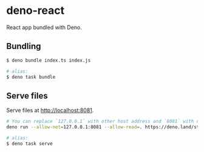 # deno-react

React app bundled with Deno.

## Bundling

```sh
$ deno bundle index.ts index.js

# alias:
$ deno task bundle
```

## Serve files

Serve files at <http://localhost:8081>.

```sh
# You can replace `127.0.0.1` with other host address and `8081` with other port
deno run --allow-net=127.0.0.1:8081 --allow-read=. https://deno.land/std@0.130.0/http/file_server.ts . --port 8081 --host 127.0.0.1

# alias:
$ deno task serve
```
